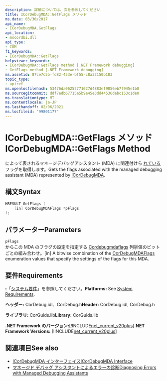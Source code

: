 ```yaml
---
description: 詳細については、次を参照してください
title: ICorDebugMDA::GetFlags メソッド
ms.date: 03/30/2017
api_name:
- ICorDebugMDA.GetFlags
api_location:
- mscordbi.dll
api_type:
- COM
f1_keywords:
- ICorDebugMDA::GetFlags
helpviewer_keywords:
- ICorDebugMDA::GetFlags method [.NET Framework debugging]
- GetFlags method [.NET Framework debugging]
ms.assetid: 87ce7c5b-fd82-453e-bf55-c8a32150b183
topic_type:
- apiref
ms.openlocfilehash: 53476da06252771627d4883ef9056eb7f945e1b8
ms.sourcegitcommit: ddf7edb67715a5b9a45e3dd44536dabc153c1de0
ms.translationtype: MT
ms.contentlocale: ja-JP
ms.lasthandoff: 02/06/2021
ms.locfileid: "99801177"
---
```

# <a name="icordebugmdagetflags-method"></a><span data-ttu-id="a47c3-103">ICorDebugMDA::GetFlags メソッド</span><span class="sxs-lookup"><span data-stu-id="a47c3-103">ICorDebugMDA::GetFlags Method</span></span>

<span data-ttu-id="a47c3-104">によって表されるマネージデバッグアシスタント (MDA) に関連付けら [れている](icordebugmda-interface.md)フラグを取得します。</span><span class="sxs-lookup"><span data-stu-id="a47c3-104">Gets the flags associated with the managed debugging assistant (MDA) represented by [ICorDebugMDA](icordebugmda-interface.md).</span></span>  
  
## <a name="syntax"></a><span data-ttu-id="a47c3-105">構文</span><span class="sxs-lookup"><span data-stu-id="a47c3-105">Syntax</span></span>  
  
```cpp  
HRESULT GetFlags (  
    [in] CorDebugMDAFlags *pFlags  
);  
```  
  
## <a name="parameters"></a><span data-ttu-id="a47c3-106">パラメーター</span><span class="sxs-lookup"><span data-stu-id="a47c3-106">Parameters</span></span>  

 `pFlags`  
 <span data-ttu-id="a47c3-107">からこの MDA のフラグの設定を指定する [Cordebugmdaflags](cordebugmdaflags-enumeration.md) 列挙値のビットごとの組み合わせ。</span><span class="sxs-lookup"><span data-stu-id="a47c3-107">[in] A bitwise combination of the [CorDebugMDAFlags](cordebugmdaflags-enumeration.md) enumeration values that specify the settings of the flags for this MDA.</span></span>  
  
## <a name="requirements"></a><span data-ttu-id="a47c3-108">要件</span><span class="sxs-lookup"><span data-stu-id="a47c3-108">Requirements</span></span>  

 <span data-ttu-id="a47c3-109">**:**「[システム要件](../../get-started/system-requirements.md)」を参照してください。</span><span class="sxs-lookup"><span data-stu-id="a47c3-109">**Platforms:** See [System Requirements](../../get-started/system-requirements.md).</span></span>  
  
 <span data-ttu-id="a47c3-110">**ヘッダー:** CorDebug.idl、CorDebug.h</span><span class="sxs-lookup"><span data-stu-id="a47c3-110">**Header:** CorDebug.idl, CorDebug.h</span></span>  
  
 <span data-ttu-id="a47c3-111">**ライブラリ:** CorGuids.lib</span><span class="sxs-lookup"><span data-stu-id="a47c3-111">**Library:** CorGuids.lib</span></span>  
  
 <span data-ttu-id="a47c3-112">**.NET Framework のバージョン:**[!INCLUDE[net_current_v20plus](../../../../includes/net-current-v20plus-md.md)]</span><span class="sxs-lookup"><span data-stu-id="a47c3-112">**.NET Framework Versions:** [!INCLUDE[net_current_v20plus](../../../../includes/net-current-v20plus-md.md)]</span></span>  
  
## <a name="see-also"></a><span data-ttu-id="a47c3-113">関連項目</span><span class="sxs-lookup"><span data-stu-id="a47c3-113">See also</span></span>

- [<span data-ttu-id="a47c3-114">ICorDebugMDA インターフェイス</span><span class="sxs-lookup"><span data-stu-id="a47c3-114">ICorDebugMDA Interface</span></span>](icordebugmda-interface.md)
- [<span data-ttu-id="a47c3-115">マネージド デバッグ アシスタントによるエラーの診断</span><span class="sxs-lookup"><span data-stu-id="a47c3-115">Diagnosing Errors with Managed Debugging Assistants</span></span>](../../debug-trace-profile/diagnosing-errors-with-managed-debugging-assistants.md)
